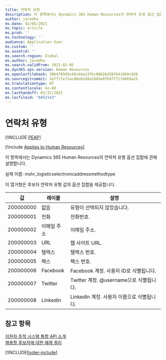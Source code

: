```yaml
---
title: 연락처 유형
description: 이 항목에서는 Dynamics 365 Human Resources의 연락처 유형 옵션 집합에 관해 설명합니다.
author: jaredha
ms.date: 02/05/2021
ms.topic: article
ms.prod: ''
ms.technology: ''
audience: Application User
ms.custom: ''
ms.assetid: ''
ms.search.region: Global
ms.author: jaredha
ms.search.validFrom: 2021-02-05
ms.dyn365.ops.version: Human Resources
ms.openlocfilehash: 30b478569c69c6da13fbc80626d38f641899c938
ms.sourcegitcommit: 3a7f1fe72ac08e62dda1045e0fb97f7174b69a25
ms.translationtype: HT
ms.contentlocale: ko-KR
ms.lasthandoff: 01/31/2022
ms.locfileid: "8452143"
---
```

# <a name="contact-type"></a>연락처 유형


[!INCLUDE [PEAP](../includes/peap-1.md)]

[!include [Applies to Human Resources](../includes/applies-to-hr.md)]

이 항목에서는 Dynamics 365 Human Resources의 연락처 유형 옵션 집합에 관해 설명합니다.

실제 이름: mshr_logisticselectronicaddressmethodtype

이 열거형은 후보자 연락처 유형 값의 옵션 집합을 제공합니다. 

| 값 | 레이블 | 설명 |
| --- | --- | --- |
| 200000000 | 없음 | 유형이 선택되지 않았습니다. |
| 200000001 | 전화 | 전화번호. |
| 200000002 | 이메일 주소 | 이메일 주소. |
| 200000003 | URL | 웹 사이트 URL. |
| 200000004 | 텔렉스 | 텔렉스 번호. |
| 200000005 | 팩스 | 팩스 번호. |
| 200000006 | Facebook | Facebook 계정. 사용자 ID로 식별됩니다. |
| 200000007 | Twitter | Twitter 계정. @username으로 식별됩니다. |
| 200000008 | LinkedIn | LinkedIn 계정. 사용자 이름으로 식별됩니다. |

## <a name="see-also"></a>참고 항목

[지원자 추적 시스템 통합 API 소개](hr-admin-integration-ats-api-introduction.md)<br>
[채용할 후보자에 대한 예제 쿼리](hr-admin-integration-ats-api-candidate-to-hire-example-query.md)


[!INCLUDE[footer-include](../includes/footer-banner.md)]
